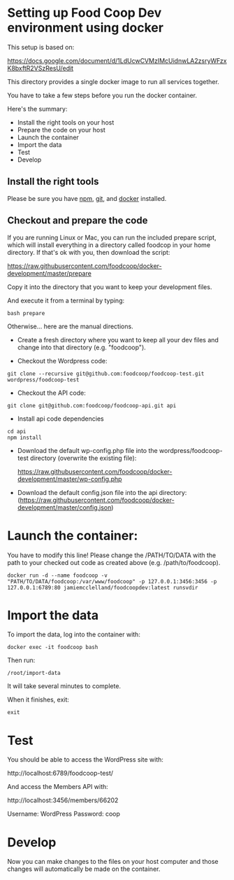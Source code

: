 # Setting up Food Coop Dev environment using docker

This setup is based on:

https://docs.google.com/document/d/1LdUcwCVMzIMcUidnwLA2zsryWFzxK8bxftR2VSzResU/edit

This directory provides a single docker image to run all services together.

You have to take a few steps before you run the docker container.

Here's the summary:

 * Install the right tools on your host
 * Prepare the code on your host
 * Launch the container
 * Import the data
 * Test
 * Develop

## Install the right tools

Please be sure you have [npm](https://www.npmjs.com/),
[git](https://www.git-scm.com/), and [docker](https://docker.io) installed.

## Checkout and prepare the code

If you are running Linux or Mac, you can run the included prepare script, which
will install everything in a directory called foodcop in your home directory.
If that's ok with you, then download the script:

https://raw.githubusercontent.com/foodcoop/docker-development/master/prepare

Copy it into the directory that you want to keep your development files.

And execute it from a terminal by typing:

```
bash prepare
```

Otherwise... here are the manual directions.

 * Create a fresh directory where you want to keep all your dev files and
   change into that directory (e.g. "foodcoop").

 * Checkout the Wordpress code:
```
git clone --recursive git@github.com:foodcoop/foodcoop-test.git wordpress/foodcoop-test
```
 * Checkout the API code: 
```
git clone git@github.com:foodcoop/foodcoop-api.git api
```
 * Install api code dependencies
```
cd api
npm install
```
 * Download the default wp-config.php file into the wordpress/foodcoop-test
   directory (overwrite the existing file):

   https://raw.githubusercontent.com/foodcoop/docker-development/master/wp-config.php

 * Download the default config.json file into the api directory:
   (https://raw.githubusercontent.com/foodcoop/docker-development/master/config.json)

# Launch the container:

You have to modify this line! Please change the /PATH/TO/DATA with the path
to your checked out code as created above (e.g. /path/to/foodcoop).

    docker run -d --name foodcoop -v "PATH/TO/DATA/foodcoop:/var/www/foodcoop" -p 127.0.0.1:3456:3456 -p 127.0.0.1:6789:80 jamiemcclelland/foodcoopdev:latest runsvdir

# Import the data

To import the data, log into the container with:

    docker exec -it foodcoop bash

Then run:

    /root/import-data

It will take several minutes to complete.

When it finishes, exit:

    exit

# Test

You should be able to access the WordPress site with:

http://localhost:6789/foodcoop-test/

And access the Members API with:

http://localhost:3456/members/66202

Username: WordPress
Password: coop

# Develop

Now you can make changes to the files on your host computer and those
changes will automatically be made on the container.
